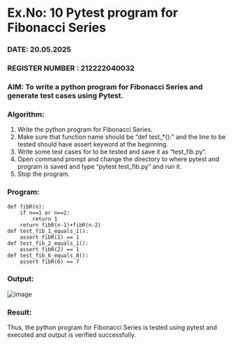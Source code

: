 # Ex.No: 10  Pytest program for  Fibonacci Series 

### DATE: 20.05.2025                                                                          
### REGISTER NUMBER : 212222040032
### AIM: To write a python program for Fibonacci Series and generate test cases using Pytest. 

### Algorithm:

1. Write the python program for Fibonacci Series. 
2. Make sure that function name should be “def test_*():” and the line to be tested 
should have assert keyword at the beginning. 
3. Write some test cases for to be tested and save it as “test_fib.py”. 
4. Open command prompt and change the directory to where pytest and program is 
saved and type “pytest test_fib.py” and run it. 
5. Stop the program.

### Program:
```
def fibR(n): 
    if n==1 or n==2: 
        return 1 
    return fibR(n-1)+fibR(n-2) 
def test_fib_1_equals_1(): 
    assert fibR(1) == 1 
def test_fib_2_equals_1(): 
    assert fibR(2) == 1 
def test_fib_6_equals_8(): 
    assert fibR(6) == 7
```











### Output:

![image](https://github.com/user-attachments/assets/420ef13b-2652-4380-932d-d4a8ede8efa8)


### Result:
Thus, the python program for Fibonacci Series is tested using pytest and executed and output is verified successfully.


